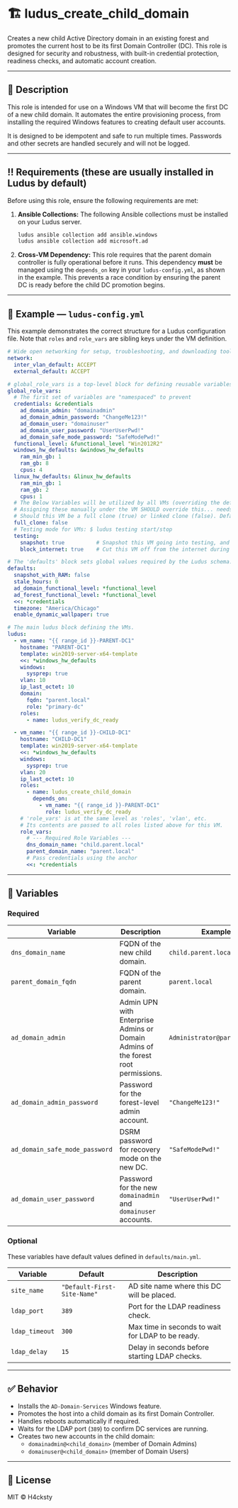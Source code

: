 # 🏗️ ludus_create_child_domain

Creates a new child Active Directory domain in an existing forest and promotes the current host to be its first Domain Controller (DC). This role is designed for security and robustness, with built-in credential protection, readiness checks, and automatic account creation.

---

## 🧠 Description

This role is intended for use on a Windows VM that will become the first DC of a new child domain. It automates the entire provisioning process, from installing the required Windows features to creating default user accounts.

It is designed to be idempotent and safe to run multiple times. Passwords and other secrets are handled securely and will not be logged.

---

## ‼️ Requirements (these are usually installed in Ludus by default)

Before using this role, ensure the following requirements are met:

1.  **Ansible Collections:** The following Ansible collections must be installed on your Ludus server.
    ```bash
    ludus ansible collection add ansible.windows
    ludus ansible collection add microsoft.ad
    ```
2.  **Cross-VM Dependency:** This role requires that the parent domain controller is fully operational before it runs. This dependency **must** be managed using the `depends_on` key in your `ludus-config.yml`, as shown in the example. This prevents a race condition by ensuring the parent DC is ready before the child DC promotion begins.

---

## 📌 Example — `ludus-config.yml`

This example demonstrates the correct structure for a Ludus configuration file. Note that `roles` and `role_vars` are sibling keys under the VM definition.

```yaml
# Wide open networking for setup, troubleshooting, and downloading tools
network:
  inter_vlan_default: ACCEPT
  external_default: ACCEPT

# global_role_vars is a top-level block for defining reusable variables.
global_role_vars:
  # The first set of variables are "namespaced" to prevent 
  credentials: &credentials
    ad_domain_admin: "domainadmin"
    ad_domain_admin_password: "ChangeMe123!"
    ad_domain_user: "domainuser"
    ad_domain_user_password: "UserUserPwd!"
    ad_domain_safe_mode_password: "SafeModePwd!"
  functional_level: &functional_level "Win2012R2"
  windows_hw_defaults: &windows_hw_defaults
    ram_min_gb: 1
    ram_gb: 8
    cpus: 4
  linux_hw_defaults: &linux_hw_defaults
    ram_min_gb: 1
    ram_gb: 2
    cpus: 1
  # The Below Variables will be utilized by all VMs (overriding the defaults)
  # Assigning these manually under the VM SHOULD override this... needs testing
  # Should this VM be a full clone (true) or linked clone (false). Default: false
  full_clone: false
  # Testing mode for VMs: $ ludus testing start/stop
  testing:
    snapshot: true          # Snapshot this VM going into testing, and revert it coming out of testing. Default: true
    block_internet: true    # Cut this VM off from the internet during testing. Default true

# The 'defaults' block sets global values required by the Ludus schema.
defaults:
  snapshot_with_RAM: false
  stale_hours: 0
  ad_domain_functional_level: *functional_level
  ad_forest_functional_level: *functional_level
  <<: *credentials
  timezone: "America/Chicago"
  enable_dynamic_wallpaper: true

# The main ludus block defining the VMs.
ludus:
  - vm_name: "{{ range_id }}-PARENT-DC1"
    hostname: "PARENT-DC1"
    template: win2019-server-x64-template
    <<: *windows_hw_defaults
    windows:
      sysprep: true
    vlan: 10
    ip_last_octet: 10
    domain:
      fqdn: "parent.local"
      role: "primary-dc"
    roles:
      - name: ludus_verify_dc_ready

  - vm_name: "{{ range_id }}-CHILD-DC1"
    hostname: "CHILD-DC1"
    template: win2019-server-x64-template
    <<: *windows_hw_defaults
    windows:
      sysprep: true
    vlan: 20
    ip_last_octet: 10
    roles:
      - name: ludus_create_child_domain
        depends_on:
          - vm_name: "{{ range_id }}-PARENT-DC1"
            role: ludus_verify_dc_ready
    # 'role_vars' is at the same level as 'roles', 'vlan', etc.
    # Its contents are passed to all roles listed above for this VM.
    role_vars:
      # --- Required Role Variables ---
      dns_domain_name: "child.parent.local"
      parent_domain_name: "parent.local"
      # Pass credentials using the anchor
      <<: *credentials
```
---

## 🔧 Variables

### Required

| Variable                       | Description                                                  | Example                        |
| ------------------------------ | ------------------------------------------------------------ | ------------------------------ |
| `dns_domain_name`              | FQDN of the new child domain.                                | `child.parent.local`           |
| `parent_domain_fqdn`           | FQDN of the parent domain.                                   | `parent.local`                 |
| `ad_domain_admin`              | Admin UPN with Enterprise Admins or Domain Admins of the forest root permissions. | `Administrator@parent.local`   |
| `ad_domain_admin_password`     | Password for the forest-level admin account.                 | `"ChangeMe123!"`               |
| `ad_domain_safe_mode_password` | DSRM password for recovery mode on the new DC.               | `"SafeModePwd!"`               |
| `ad_domain_user_password`      | Password for the new `domainadmin` and `domainuser` accounts. | `"UserUserPwd!"`               |

### Optional

These variables have default values defined in `defaults/main.yml`.

| Variable         | Default                     | Description                                       |
| ---------------- | --------------------------- | ------------------------------------------------- |
| `site_name`      | `"Default-First-Site-Name"` | AD site name where this DC will be placed.        |
| `ldap_port`      | `389`                       | Port for the LDAP readiness check.                |
| `ldap_timeout`   | `300`                       | Max time in seconds to wait for LDAP to be ready. |
| `ldap_delay`     | `15`                        | Delay in seconds before starting LDAP checks.     |

---

## ✅ Behavior

- Installs the `AD-Domain-Services` Windows feature.
- Promotes the host into a child domain as its first Domain Controller.
- Handles reboots automatically if required.
- Waits for the LDAP port (`389`) to confirm DC services are running.
- Creates two new accounts in the child domain:
  - `domainadmin@<child_domain>` (member of Domain Admins)
  - `domainuser@<child_domain>` (member of Domain Users)

---

## 📎 License

MIT © H4cksty
